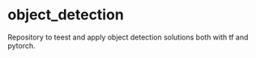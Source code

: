 # object_detection
Repository to teest and apply object detection solutions both with tf and pytorch.
